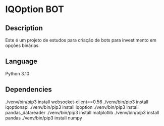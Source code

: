 # IQOption BOT

## Description

Este é um projeto de estudos para criação de bots para investimento em opções binárias.

## Language

Python 3.10

## Dependencies

./venv/bin/pip3 install websocket-client==0.56
./venv/bin/pip3 install iqoptionapi
./venv/bin/pip3 install iqoption
./venv/bin/pip3 install pandas_datareader
./venv/bin/pip3 install matplotlib
./venv/bin/pip3 install pandas
./venv/bin/pip3 install numpy